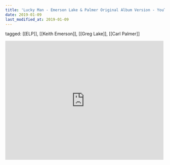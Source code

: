 ```yaml
---
title: 'Lucky Man - Emerson Lake & Palmer Original Album Version - YouTube'
date: 2019-01-09
last_modified_at: 2019-01-09
---
```

tagged: [[ELP]], [[Keith Emerson]], [[Greg Lake]], [[Carl Palmer]]
<iframe allow="accelerometer; autoplay; clipboard-write; encrypted-media; gyroscope; picture-in-picture" allowfullscreen="" frameborder="0" height="375" id="youtube_iframe" src="https://www.youtube.com/embed/Fn_1d_DUE08?feature=oembed&amp;enablejsapi=1&amp;origin=https://safe.txmblr.com&amp;wmode=opaque" width="500"></iframe>